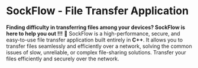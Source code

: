 # SockFlow - File Transfer Application
**Finding difficulty in transferring files among your devices? SockFlow is here to help you out !!!** 🚀
SockFlow is a high-performance, secure, and easy-to-use file transfer application built entirely in **C++**. It allows you to transfer files seamlessly and efficiently over a network, solving the common issues of slow, unreliable, or complex file-sharing solutions.
Transfer your files efficiently and securely over the network.
